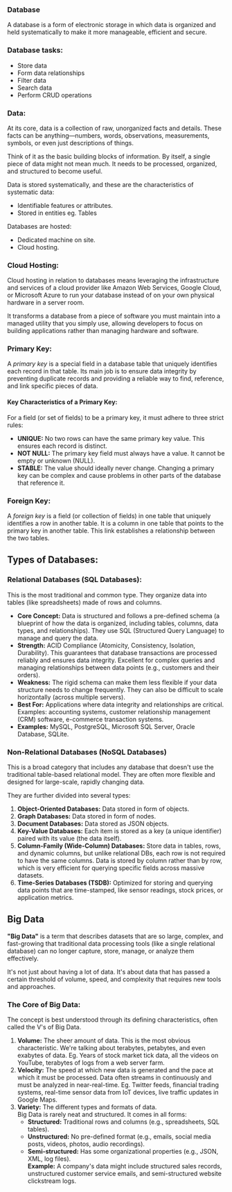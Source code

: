 ### Database
A database is a form of electronic storage in which data is organized and held systematically to make it more manageable, efficient and secure.

### Database tasks:
- Store data
- Form data relationships
- Filter data
- Search data
- Perform CRUD operations

### Data:
At its core, data is a collection of raw, unorganized facts and details. These facts can be anything—numbers, words, observations, measurements, symbols, or even just descriptions of things.  

Think of it as the basic building blocks of information. By itself, a single piece of data might not mean much. It needs to be processed, organized, and structured to become useful.

Data is stored systematically, and these are the characteristics of systematic data:
- Identifiable features or attributes.
- Stored in entities eg. Tables
   
Databases are hosted:
- Dedicated machine on site.
- Cloud hosting.

### Cloud Hosting:
Cloud hosting in relation to databases means leveraging the infrastructure and services of a cloud provider like Amazon Web Services, Google Cloud, or Microsoft Azure to run your database instead of on your own physical hardware in a server room.  

It transforms a database from a piece of software you must maintain into a managed utility that you simply use, allowing developers to focus on building applications rather than managing hardware and software.

### Primary Key:
A *primary key* is a special field in a database table that uniquely identifies each record in that table. Its main job is to ensure data integrity by preventing duplicate records and providing a reliable way to find, reference, and link specific pieces of data.

#### Key Characteristics of a Primary Key:
For a field (or set of fields) to be a primary key, it must adhere to three strict rules:
- **UNIQUE:** No two rows can have the same primary key value. This ensures each record is distinct.
- **NOT NULL:** The primary key field must always have a value. It cannot be empty or unknown (NULL).
- **STABLE:** The value should ideally never change. Changing a primary key can be complex and cause problems in other parts of the database that reference it.

### Foreign Key:
A *foreign key* is a field (or collection of fields) in one table that uniquely identifies a row in another table. It is a column in one table that points to the primary key in another table. This link establishes a relationship between the two tables.

## Types of Databases:
### Relational Databases (SQL Databases):
This is the most traditional and common type. They organize data into tables (like spreadsheets) made of rows and columns.
- **Core Concept:** Data is structured and follows a pre-defined schema (a blueprint of how the data is organized, including tables, columns, data types, and relationships). They use SQL (Structured Query Language) to manage and query the data.
- **Strength:** ACID Compliance (Atomicity, Consistency, Isolation, Durability). This guarantees that database transactions are processed reliably and ensures data integrity. Excellent for complex queries and managing relationships between data points (e.g., customers and their orders).
- **Weakness:** The rigid schema can make them less flexible if your data structure needs to change frequently. They can also be difficult to scale horizontally (across multiple servers).
- **Best For:** Applications where data integrity and relationships are critical. Examples: accounting systems, customer relationship management (CRM) software, e-commerce transaction systems.
- **Examples:** MySQL, PostgreSQL, Microsoft SQL Server, Oracle Database, SQLite.

### Non-Relational Databases (NoSQL Databases)
This is a broad category that includes any database that doesn't use the traditional table-based relational model. They are often more flexible and designed for large-scale, rapidly changing data.  

They are further divided into several types:
1. **Object-Oriented Databases:** Data stored in form of objects.
2. **Graph Databases:** Data stored in form of nodes.
3. **Document Databases:** Data stored as JSON objects.
4. **Key-Value Databases:** Each item is stored as a key (a unique identifier) paired with its value (the data itself).
5. **Column-Family (Wide-Column) Databases:** Store data in tables, rows, and dynamic columns, but unlike relational DBs, each row is not required to have the same columns. Data is stored by column rather than by row, which is very efficient for querying specific fields across massive datasets.
6. **Time-Series Databases (TSDB):** Optimized for storing and querying data points that are time-stamped, like sensor readings, stock prices, or application metrics.

## Big Data
**"Big Data"** is a term that describes datasets that are so large, complex, and fast-growing that traditional data processing tools (like a single relational database) can no longer capture, store, manage, or analyze them effectively.

It's not just about having a lot of data. It's about data that has passed a certain threshold of volume, speed, and complexity that requires new tools and approaches.

### The Core of Big Data:
The concept is best understood through its defining characteristics, often called the V's of Big Data.
1. **Volume:** The sheer amount of data.
This is the most obvious characteristic. We're talking about terabytes, petabytes, and even exabytes of data. Eg. Years of stock market tick data, all the videos on YouTube, terabytes of logs from a web server farm.
2. **Velocity:** The speed at which new data is generated and the pace at which it must be processed.
Data often streams in continuously and must be analyzed in near-real-time. Eg. Twitter feeds, financial trading systems, real-time sensor data from IoT devices, live traffic updates in Google Maps.
3. **Variety:** The different types and formats of data.  
Big Data is rarely neat and structured. It comes in all forms:
   - **Structured:** Traditional rows and columns (e.g., spreadsheets, SQL tables).
   - **Unstructured:** No pre-defined format (e.g., emails, social media posts, videos, photos, audio recordings).
   - **Semi-structured:** Has some organizational properties (e.g., JSON, XML, log files).  
**Example:** A company's data might include structured sales records, unstructured customer service emails, and semi-structured website clickstream logs.

